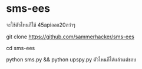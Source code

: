 # sms-ees
จะใช้ตัวไหนก็ใช้ 45apiออก20กว่าๆ

git clone https://github.com/sammerhacker/sms-ees

cd sms-ees

python sms.py && python upspy.py ตัวไหนก็ได้เเล้วเเต่ชอบ
